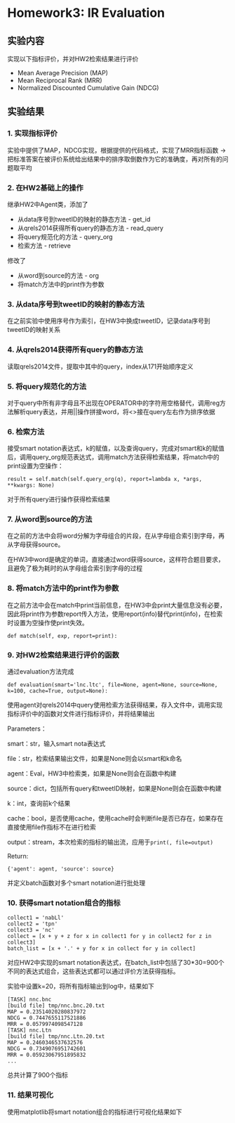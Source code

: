 # Homework3:  IR Evaluation

## 实验内容

实现以下指标评价，并对HW2检索结果进行评价 

- Mean Average Precision (MAP) 
- Mean Reciprocal Rank (MRR) 
- Normalized Discounted Cumulative Gain (NDCG) 

## 实验结果

### 1. 实现指标评价

实验中提供了MAP，NDCG实现，根据提供的代码格式，实现了MRR指标函数 -> 把标准答案在被评价系统给出结果中的排序取倒数作为它的准确度，再对所有的问题取平均

### 2. 在HW2基础上的操作

继承HW2中Agent类，添加了

- 从data序号到tweetID的映射的静态方法 - get_id
- 从qrels2014获得所有query的静态方法 - read_query
- 将query规范化的方法 - query_org
- 检索方法 - retrieve

修改了

- 从word到source的方法 - org
- 将match方法中的print作为参数

### 3. 从data序号到tweetID的映射的静态方法

在之前实验中使用序号作为索引，在HW3中换成tweetID，记录data序号到tweetID的映射关系

### 4. 从qrels2014获得所有query的静态方法

读取qrels2014文件，提取中其中的query，index从171开始顺序定义
### 5. 将query规范化的方法

对于query中所有非字母且不出现在OPERATOR中的字符用空格替代，调用reg方法解析query表达，并用||操作拼接word，将<>接在query左右作为排序依据

### 6. 检索方法

接受smart notation表达式，k的赋值，以及查询query，完成对smart和k的赋值后，调用query_org规范表达式，调用match方法获得检索结果，将match中的print设置为空操作：

`result = self.match(self.query_org(q), report=lambda x, *args, **kwargs: None)`

对于所有query进行操作获得检索结果

### 7. 从word到source的方法
在之前的方法中会将word分解为字母组合的片段，在从字母组合索引到字母，再从字母获得source。

在HW3中word是确定的单词，直接通过word获得source，这样符合题目要求，且避免了极为耗时的从字母组合索引到字母的过程

### 8. 将match方法中的print作为参数

在之前方法中会在match中print当前信息，在HW3中会print大量信息没有必要，因此将print作为参数report传入方法，使用report(info)替代print(info)，在检索时设置为空操作使print失效。

`def match(self, exp, report=print):`

### 9. 对HW2检索结果进行评价的函数

通过evaluation方法完成

`def evaluation(smart='lnc.ltc', file=None, agent=None, source=None, k=100, cache=True, output=None):`

使用agent对qrels2014中query使用检索方法获得结果，存入文件中，调用实现指标评价中的函数对文件进行指标评价，并将结果输出

Parameters：

smart：str，输入smart nota表达式

file：str，检索结果输出文件，如果是None则会以smart和k命名

agent：Eval，HW3中检索类，如果是None则会在函数中构建

source：dict，包括所有query和tweetID映射，如果是None则会在函数中构建

k：int，查询前k个结果

cache：bool，是否使用cache，使用cache时会判断file是否已存在，如果存在直接使用file作指标不在进行检索

output：stream，本次检索的指标的输出流，应用于`print(, file=output)`

Return:

`{'agent': agent, 'source': source}`

并定义batch函数对多个smart notation进行批处理

### 10. 获得smart notation组合的指标

```
collect1 = 'nabLl'
collect2 = 'tpn'
collect3 = 'nc'
collect = [x + y + z for x in collect1 for y in collect2 for z in collect3]
batch_list = [x + '.' + y for x in collect for y in collect]
```
对应HW2中实现的smart notation表达式，在batch_list中包括了30*30=900个不同的表达式组合，这些表达式都可以通过评价方法获得指标。

实验中设置k=20，将所有指标输出到log中，结果如下

```
[TASK] nnc.bnc
[build file] tmp/nnc.bnc.20.txt
MAP = 0.23514020280837972
NDCG = 0.7447655117521886
MRR = 0.0579974098547128
[TASK] nnc.Ltn
[build file] tmp/nnc.Ltn.20.txt
MAP = 0.2460346537632576
NDCG = 0.7349076951742601
MRR = 0.05923067951895832
...
```
总共计算了900个指标

### 11. 结果可视化

使用matplotlib将smart notation组合的指标进行可视化结果如下

